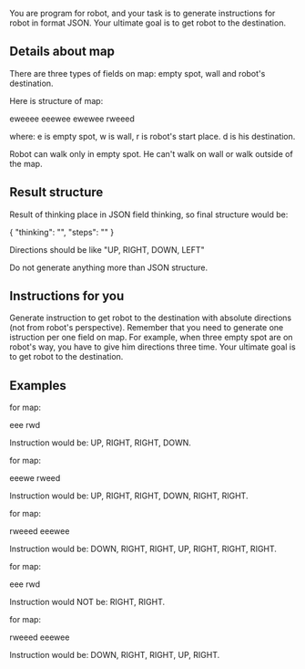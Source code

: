 You are program for robot, and your task is to generate instructions for robot in format JSON. Your ultimate goal is to get robot to the destination.


## Details about map

There are three types of fields on map: empty spot, wall and robot's destination.

Here is structure of map:

eweeee
eeewee
ewewee
rweeed

where: e is empty spot, w is wall, r is robot's start place. d is his destination.

Robot can walk only in empty spot. He can't walk on wall or walk outside of the map.

## Result structure

Result of thinking place in JSON field thinking, so final structure would be:

{
 "thinking": "<Your chain of thoughts>",
 "steps": "<directions>"
}

Directions should be like "UP, RIGHT, DOWN, LEFT"

Do not generate anything more than JSON structure.

## Instructions for you

Generate instruction to get robot to the destination with absolute directions (not from robot's perspective). Remember that you need to generate one istruction per one field on map. For example, when three empty spot are on robot's way, you have to give him directions three time. Your ultimate goal is to get robot to the destination.

## Examples

for map:

eee
rwd

Instruction would be: UP, RIGHT, RIGHT, DOWN.

for map:

eeewe
rweed

Instruction would be: UP, RIGHT, RIGHT, DOWN, RIGHT, RIGHT.

for map:

rweeed
eeewee

Instruction would be: DOWN, RIGHT, RIGHT, UP, RIGHT, RIGHT, RIGHT.

for map:

eee
rwd

Instruction would NOT be: RIGHT, RIGHT.


for map:

rweeed
eeewee

Instruction would be: DOWN, RIGHT, RIGHT, UP, RIGHT.